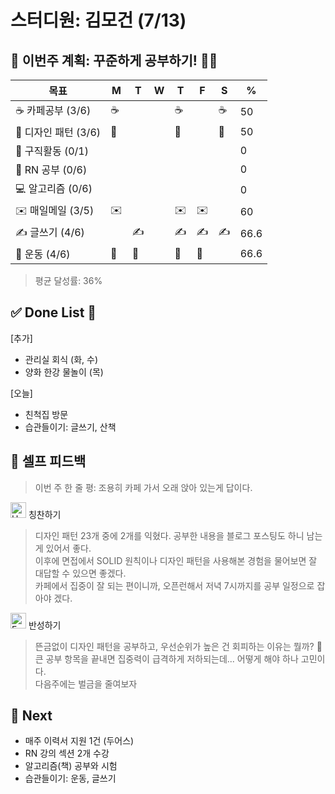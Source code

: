 # 스터디원: 김모건 (7/13)

## 🚀 이번주 계획: 꾸준하게 공부하기! 🏃‍➡️

| 목표                 | M   | T   | W   | T   | F   | S   | %    |
| -------------------- | --- | --- | --- | --- | --- | --- | ---- |
| ☕ 카페공부 (3/6)    | ☕  |     |     | ☕  |     | ☕  | 50   |
| 🤖 디자인 패턴 (3/6) | 🤖  |     |     | 🤖  |     | 🤖  | 50   |
| 🏢 구직활동 (0/1)    |     |     |     |     |     |     | 0    |
| 🏫 RN 공부 (0/6)     |     |     |     |     |     |     | 0    |
| 💻 알고리즘 (0/6)    |     |     |     |     |     |     | 0    |
| ✉️ 매일메일 (3/5)    | ✉️  |     |     | ✉️  | ✉️  |     | 60   |
| ✍️ 글쓰기 (4/6)      |     | ✍️  |     | ✍️  | ✍️  | ✍️  | 66.6 |
| 💪 운동 (4/6)        | 💪  | 💪  |     | 💪  | 💪  |     | 66.6 |

> 평균 달성률: 36% <br>

## ✅ Done List 🌸

[추가]

- 관리실 회식 (화, 수)
- 양화 한강 물놀이 (목)

[오늘]

- 친척집 방문
- 습관들이기: 글쓰기, 산책

## 🎉 셀프 피드백

> 이번 주 한 줄 평: 조용히 카페 가서 오래 앉아 있는게 답이다.<br>

<img src="https://raw.githubusercontent.com/Tarikul-Islam-Anik/Animated-Fluent-Emojis/master/Emojis/Smilies/Hugging%20Face.png" alt="Hugging Face" width="25" height="25"> 칭찬하기 </img>

> 디자인 패턴 23개 중에 2개를 익혔다. 공부한 내용을 블로그 포스팅도 하니 남는게 있어서 좋다. <br>
> 이후에 면접에서 SOLID 원칙이나 디자인 패턴을 사용해본 경험을 물어보면 잘 대답할 수 있으면 좋겠다. <br>
> 카페에서 집중이 잘 되는 편이니까, 오픈런해서 저녁 7시까지를 공부 일정으로 잡아야 겠다. <br>

<img src="https://raw.githubusercontent.com/Tarikul-Islam-Anik/Animated-Fluent-Emojis/master/Emojis/Smilies/Face%20with%20Monocle.png" alt="Face with Monocle" width="25" height="25"> 반성하기</img>

> 뜬금없이 디자인 패턴을 공부하고, 우선순위가 높은 건 회피하는 이유는 뭘까? 🥹<br>
> 큰 공부 항목을 끝내면 집중력이 급격하게 저하되는데... 어떻게 해야 하나 고민이다.<br>
> 다음주에는 벌금을 줄여보자<br>

## 🌱 Next

- 매주 이력서 지원 1건 (두어스)
- RN 강의 섹션 2개 수강
- 알고리즘(책) 공부와 시험
- 습관들이기: 운동, 글쓰기
